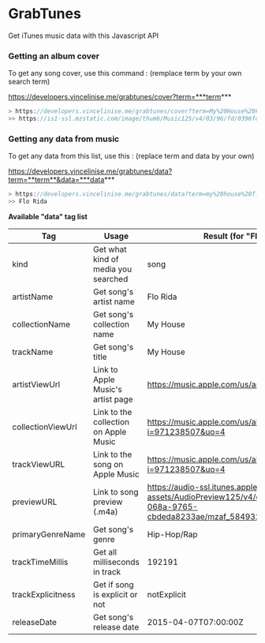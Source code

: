 # GrabTunes
Get iTunes music data with this Javascript API

### Getting an album cover

To get any song cover, use this command : (remplace term by your own search term)

https://developers.vincelinise.me/grabtunes/cover?term=***term***

```jsx
> https://developers.vincelinise.me/grabtunes/cover?term=My%20House%20Flo%20Rida
>> https://is1-ssl.mzstatic.com/image/thumb/Music125/v4/03/96/fd/0396fde4-8025-752e-36de-583b7d98e4f4/source/600x600bb.jpg
```

### Getting any data from music

To get any data from this list, use this : (replace term and data by your own)

https://developers.vincelinise.me/grabtunes/data?term=**term**&data=***data***

```jsx
> https://developers.vincelinise.me/grabtunes/data?term=my%20house%20flo%20rida&data=artistName
>> Flo Rida
```

**Available "data" tag list**

| Tag | Usage | Result (for "Flo Rida My House") |
| --- | --- | --- |
| kind | Get what kind of media you searched | song |
| artistName | Get song's artist name | Flo Rida |
| collectionName | Get song's collection name | My House |
| trackName | Get song's title | My House |
| artistViewUrl | Link to Apple Music's artist page | https://music.apple.com/us/artist/flo-rida/255303209?uo=4 |
| collectionViewUrl | Link to the collection on Apple Music | https://music.apple.com/us/album/my-house/971238498?i=971238507&uo=4 |
| trackViewURL | Link to the song on Apple Music | https://music.apple.com/us/album/my-house/971238498?i=971238507&uo=4 |
| previewURL | Link to song preview (.m4a) | https://audio-ssl.itunes.apple.com/itunes-assets/AudioPreview125/v4/ca/68/3b/ca683b58-82c3-068a-9765-cbdeda8233ae/mzaf_5849329439148890827.plus.aac.p.m4a |
| primaryGenreName | Get song's genre | Hip-Hop/Rap |
| trackTimeMillis | Get all milliseconds in track | 192191 |
| trackExplicitness | Get if song is explicit or not | notExplicit |
| releaseDate | Get song's release date | 2015-04-07T07:00:00Z |
